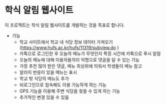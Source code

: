 # 학식 알림 웹사이트
이 프로젝트는 학식 알림 웹사이트를 개발하는 것을 목표로 합니다.

* 기능
	- 학교 사이트에서 학교 내 식당 정보 데이터 가져오기 (https://www.hufs.ac.kr/hufs/11319/subview.do )
	- 카톡으로 로그인한 후 오늘의 메뉴가 무엇인지 특정 시간에 카톡으로 푸시 알람
	- 오늘의 메뉴에 대해 이용자들끼리 익명으로 댓글을 달 수 있는 기능
	- 가장 추천 많이 받은 댓글, 메뉴 최상위에 띄워서 학생들이 메뉴 참고
 	- 알러지 반응이 있을 메뉴는 표시
	- 학교 밖 식당의 메뉴도 추가
	- 비로그인으로 접속해도 이용 가능하게 하는 기능
  	- GPS 기능을 이용해 주변 식당을 찾을 수 있게 하는 기능
  	- 추가적인 변경 있을 수 있음
